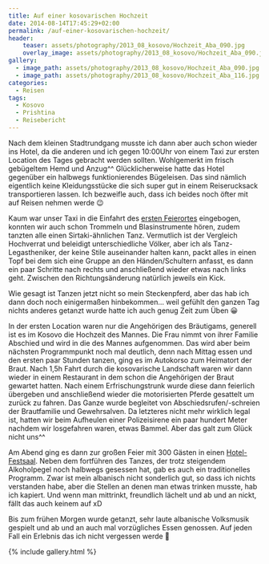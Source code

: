 ```yaml
---
title: Auf einer kosovarischen Hochzeit
date: 2014-08-14T17:45:29+02:00
permalink: /auf-einer-kosovarischen-hochzeit/
header:
    teaser: assets/photography/2013_08_kosovo/Hochzeit_Aba_090.jpg
    overlay_image: assets/photography/2013_08_kosovo/Hochzeit_Aba_090.jpg
gallery:
  - image_path: assets/photography/2013_08_kosovo/Hochzeit_Aba_090.jpg
  - image_path: assets/photography/2013_08_kosovo/Hochzeit_Aba_116.jpg
categories:
  - Reisen
tags:
  - Kosovo
  - Prishtina
  - Reisebericht
---
```


Nach dem kleinen Stadtrundgang musste ich dann aber auch schon wieder ins Hotel, da die anderen und ich gegen 10:00Uhr 
von einem Taxi zur ersten Location des Tages gebracht werden sollten. Wohlgemerkt im frisch gebügeltem Hemd und Anzug^^ 
Glücklicherweise hatte das Hotel gegenüber ein halbwegs funktionierendes Bügeleisen. 
Das sind nämlich eigentlich keine Kleidungsstücke die sich super gut in einem Reiserucksack transportieren lassen. 
Ich bezweifle auch, dass ich beides noch öfter mit auf Reisen nehmen werde 😉

Kaum war unser Taxi in die Einfahrt des [ersten Feierortes](https://www.youtube.com/watch?v=YMoqp-S6MdA) eingebogen, 
konnten wir auch schon Trommeln und Blasinstrumente hören, zudem tanzten alle einen Sirtaki-ähnlichen Tanz. 
Vermutlich ist der Vergleich Hochverrat und beleidigt unterschiedliche Völker, aber ich als Tanz-Legastheniker, 
der keine Stile auseinander halten kann, packt alles in einen Topf bei dem sich eine Gruppe an den Händen/Schultern anfasst, 
es dann ein paar Schritte nach rechts und anschließend wieder etwas nach links geht. Zwischen den Richtungsänderung natürlich jeweils ein Kick.

Wie gesagt ist Tanzen jetzt nicht so mein Steckenpferd, aber das hab ich dann doch noch einigermaßen hinbekommen…
weil gefühlt den ganzen Tag nichts anderes getanzt wurde hatte ich auch genug Zeit zum Üben 😀

In der ersten Location waren nur die Angehörigen des Bräutigams, generell ist es im Kosovo die Hochzeit des Mannes. 
Die Frau nimmt von ihrer Familie Abschied und wird in die des Mannes aufgenommen. 
Das wird aber beim nächsten Programmpunkt noch mal deutlich, denn nach Mittag essen und den ersten paar Stunden tanzen, 
ging es im Autokorso zum Heimatort der Braut. Nach 1,5h Fahrt durch die kosovarische Landschaft waren wir dann wieder in 
einem Restaurant in dem schon die Angehörigen der Braut gewartet hatten. 
Nach einem Erfrischungstrunk wurde diese dann feierlich übergeben und anschließend wieder die motorisierten Pferde gesattelt um zurück zu fahren. 
Das Ganze wurde begleitet von Abschiedsrufen/-schreien der Brautfamilie und Gewehrsalven. Da letzteres nicht mehr wirklich legal ist, 
hatten wir beim Aufheulen einer Polizeisirene ein paar hundert Meter nachdem wir losgefahren waren, etwas Bammel. 
Aber das galt zum Glück nicht uns^^

Am Abend ging es dann zur großen Feier mit 300 Gästen in einen [Hotel-Festsaal](http://www.emeraldhotel.info/?message=true&FaqeID=1). 
Neben dem fortführen des Tanzes, der trotz steigendem Alkoholpegel noch halbwegs gesessen hat, gab es auch ein traditionelles Programm. 
Zwar ist mein albanisch nicht sonderlich gut, so dass ich nichts verstanden habe, aber die Stellen an denen man etwas trinken musste, hab ich kapiert. 
Und wenn man mittrinkt, freundlich lächelt und ab und an nickt, fällt das auch keinem auf xD

Bis zum frühen Morgen wurde getanzt, sehr laute albanische Volksmusik gespielt und ab und an auch mal vorzügliches Essen genossen. 
Auf jeden Fall ein Erlebnis das ich nicht vergessen werde 🙂

{% include gallery.html %}